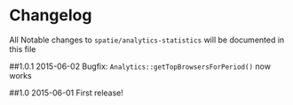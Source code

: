 # Changelog

All Notable changes to `spatie/analytics-statistics` will be documented in this file

##1.0.1 2015-06-02
Bugfix: `Analytics::getTopBrowsersForPeriod()` now works

##1.0 2015-06-01
First release!
